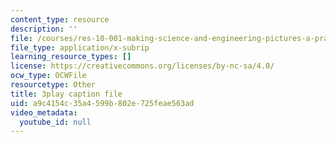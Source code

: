 ```yaml
---
content_type: resource
description: ''
file: /courses/res-10-001-making-science-and-engineering-pictures-a-practical-guide-to-presenting-your-work-spring-2016/a9c4154c35a4599b802e725feae563ad_r0Os1lPSlN0.vtt
file_type: application/x-subrip
learning_resource_types: []
license: https://creativecommons.org/licenses/by-nc-sa/4.0/
ocw_type: OCWFile
resourcetype: Other
title: 3play caption file
uid: a9c4154c-35a4-599b-802e-725feae563ad
video_metadata:
  youtube_id: null
---
```

